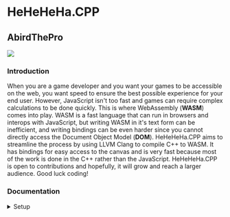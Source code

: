 # HeHeHeHa.CPP
## AbirdThePro

<img src="https://i.pinimg.com/736x/ef/26/aa/ef26aa8f9ec60d91a7b9ffa661719a9c.jpg">

### Introduction
When you are a game developer and you want your games to be accessible on the web, you want speed to ensure the best possible experience for your end user. However, JavaScript isn't too fast and games can require complex calculations to be done quickly. This is where WebAssembly (**WASM**) comes into play. WASM is a fast language that can run in browsers and interops with JavaScript, but writing WASM in it's text form can be inefficient, and writing bindings can be even harder since you cannot directly access the Document Object Model (**DOM**). HeHeHeHa.CPP aims to streamline the process by using LLVM Clang to compile C++ to WASM. It has bindings for easy access to the canvas and is very fast because most of the work is done in the C++ rather than the JavaScript. HeHeHeHa.CPP is open to contributions and hopefully, it will grow and reach a larger audience. Good luck coding!

### Documentation
<details>
	<summary>Setup</summary>
	<p></p>
</details>
